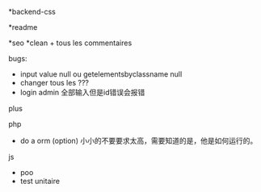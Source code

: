*backend-css

*readme

*seo
*clean + tous les commentaires

bugs:
* input value null ou getelementsbyclassname null
* changer tous les \??? 
* login admin 全部输入但是id错误会报错



plus 

php
* do a orm (option) 小小的不要要求太高，需要知道的是，他是如何运行的。

js
* poo
* test unitaire






